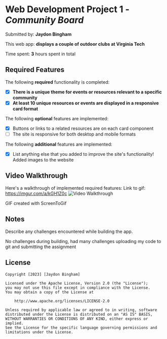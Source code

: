 # Web Development Project 1 - *Community Board*

Submitted by: **Jaydon Bingham**

This web app: **displays a couple of outdoor clubs at Virginia Tech**

Time spent: **3** hours spent in total

## Required Features

The following **required** functionality is completed:

- [X] **There is a unique theme for events or resources relevant to a specific community**
- [X] **At least 10 unique resources or events are displayed in a responsive card format**

The following **optional** features are implemented:

- [X] Buttons or links to a related resources are on each card component
- [ ] The site is responsive for both desktop and mobile formats

The following **additional** features are implemented:

* [X] List anything else that you added to improve the site's functionality!
      Added images to the website

## Video Walkthrough

Here's a walkthrough of implemented required features:
Link to gif: https://imgur.com/a/kGH1Z0c
<img src='https://imgur.com/a/kGH1Z0c' title='Video Walkthrough' width='' alt='Video Walkthrough' />

GIF created with ScreenToGif 

## Notes

Describe any challenges encountered while building the app.

No challenges during building, had many challenges uploading my code to git and submitting the assignment

## License

    Copyright [2023] [Jaydon Bingham]

    Licensed under the Apache License, Version 2.0 (the "License");
    you may not use this file except in compliance with the License.
    You may obtain a copy of the License at

        http://www.apache.org/licenses/LICENSE-2.0

    Unless required by applicable law or agreed to in writing, software
    distributed under the License is distributed on an "AS IS" BASIS,
    WITHOUT WARRANTIES OR CONDITIONS OF ANY KIND, either express or implied.
    See the License for the specific language governing permissions and
    limitations under the License.
